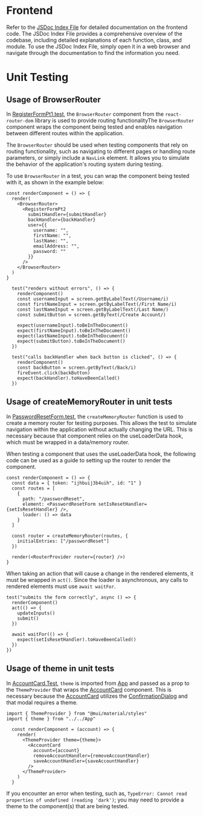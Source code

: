 # Frontend

Refer to the [JSDoc Index File](./docs/index.html) for detailed documentation on the frontend code. The JSDoc Index File provides a comprehensive overview of the codebase, including detailed explanations of each function, class, and module. To use the JSDoc Index File, simply open it in a web browser and navigate through the documentation to find the information you need.

# Unit Testing

## Usage of BrowserRouter

In [RegisterFormPt1.test](./src/components/auth/RegisterFormPt1.test.js), the `BrowserRouter` component from the `react-router-dom` library is used to provide routing functionalityThe `BrowserRouter` component wraps the component being tested and enables navigation between different routes within the application.

The `BrowserRouter` should be used when testing components that rely on routing functionality, such as navigating to different pages or handling route parameters, or simply include a `NavLink` element. It allows you to simulate the behavior of the application's routing system during testing.

To use `BrowserRouter` in a test, you can wrap the component being tested with it, as shown in the example below:

```
const renderComponent = () => {
  render(
    <BrowserRouter>
      <RegisterFormPt2
        submitHandler={submitHandler}
        backHandler={backHandler}
        user={{
          username: "",
          firstName: "",
          lastName: "",
          emailAddress: "",
          password: ""
        }}
      />
    </BrowserRouter>
  )
}
```

```
  test("renders without errors", () => {
    renderComponent()
    const usernameInput = screen.getByLabelText(/Username/i)
    const firstNameInput = screen.getByLabelText(/First Name/i)
    const lastNameInput = screen.getByLabelText(/Last Name/)
    const submitButton = screen.getByText(/Create Account/)

    expect(usernameInput).toBeInTheDocument()
    expect(firstNameInput).toBeInTheDocument()
    expect(lastNameInput).toBeInTheDocument()
    expect(submitButton).toBeInTheDocument()
  })

  test("calls backHandler when back button is clicked", () => {
    renderComponent()
    const backButton = screen.getByText(/Back/i)
    fireEvent.click(backButton)
    expect(backHandler).toHaveBeenCalled()
  })
```

## Usage of createMemoryRouter in unit tests

In [PasswordResetForm.test](./src/components/auth/PasswordResetForm.test.js), the `createMemoryRouter` function is used to create a memory router for testing purposes. This allows the test to simulate navigation within the application without actually changing the URL. This is necessary because that component relies on the useLoaderData hook, which must be wrapped in a data/memory router.

When testing a component that uses the useLoaderData hook, the following code can be used as a guide to setting up the router to render the component.

```
const renderComponent = () => {
  const data = { token: "ijhbuij3b4uih", id: "1" }
  const routes = [
    {
      path: "/passwordReset",
      element: <PasswordResetForm setIsResetHandler={setIsResetHandler} />,
      loader: () => data
    }
  ]

  const router = createMemoryRouter(routes, {
    initialEntries: ["/passwordReset"]
  })

  render(<RouterProvider router={router} />)
}
```

When taking an action that will cause a change in the rendered elements, it must be wrapped in `act()`. Since the loader is asynchronous, any calls to rendered elements must use `await waitFor`.

```
test("submits the form correctly", async () => {
  renderComponent()
  act(() => {
    updateInputs()
    submit()
  })

  await waitFor(() => {
    expect(setIsResetHandler).toHaveBeenCalled()
  })
})
```

## Usage of theme in unit tests

In [AccountCard.Test](./src/components/accounts/AccountCard.test.js), `theme` is imported from [App](./src/App.js) and passed as a prop to the `ThemeProvider` that wraps the [AccountCard](./src/components/accounts/AccountCard.js) component. This is necessary because the [AccountCard](./src/components/accounts/AccountCard.js) utilizes the [ConfirmationDialog](./src/uiComponents/ConfirmationDialog.js) and that modal requires a theme.

```
import { ThemeProvider } from "@mui/material/styles"
import { theme } from "../../App"

  const renderComponent = (account) => {
    render(
      <ThemeProvider theme={theme}>
        <AccountCard
          account={account}
          removeAccountHandler={removeAccountHandler}
          saveAccountHandler={saveAccountHandler}
        />
      </ThemeProvider>
    )
  }
```

If you encounter an error when testing, such as, `TypeError: Cannot read properties of undefined (reading 'dark')`; you may need to provide a theme to the component(s) that are being tested.
